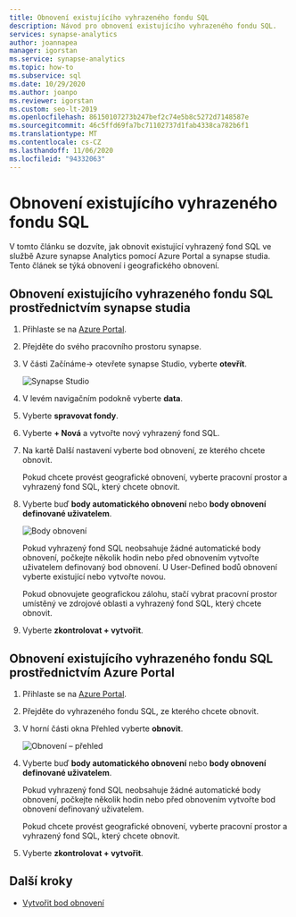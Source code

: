 ```yaml
---
title: Obnovení existujícího vyhrazeného fondu SQL
description: Návod pro obnovení existujícího vyhrazeného fondu SQL.
services: synapse-analytics
author: joannapea
manager: igorstan
ms.service: synapse-analytics
ms.topic: how-to
ms.subservice: sql
ms.date: 10/29/2020
ms.author: joanpo
ms.reviewer: igorstan
ms.custom: seo-lt-2019
ms.openlocfilehash: 86150107273b247bef2c74e5b8c5272d7148587e
ms.sourcegitcommit: 46c5ffd69fa7bc71102737d1fab4338ca782b6f1
ms.translationtype: MT
ms.contentlocale: cs-CZ
ms.lasthandoff: 11/06/2020
ms.locfileid: "94332063"
---
```

# <a name="restore-an-existing-dedicated-sql-pool"></a>Obnovení existujícího vyhrazeného fondu SQL

V tomto článku se dozvíte, jak obnovit existující vyhrazený fond SQL ve službě Azure synapse Analytics pomocí Azure Portal a synapse studia. Tento článek se týká obnovení i geografického obnovení. 

## <a name="restore-an-existing-dedicated-sql-pool-through-the-synapse-studio"></a>Obnovení existujícího vyhrazeného fondu SQL prostřednictvím synapse studia

1. Přihlaste se na [Azure Portal](https://portal.azure.com/).
2. Přejděte do svého pracovního prostoru synapse. 
3. V části Začínáme-> otevřete synapse Studio, vyberte **otevřít**.

    ![ Synapse Studio](../media/sql-pools/open-synapse-studio.png)
4. V levém navigačním podokně vyberte **data**.
5. Vyberte **spravovat fondy**. 
6. Vyberte **+ Nová** a vytvořte nový vyhrazený fond SQL. 
7. Na kartě Další nastavení vyberte bod obnovení, ze kterého chcete obnovit. 

    Pokud chcete provést geografické obnovení, vyberte pracovní prostor a vyhrazený fond SQL, který chcete obnovit. 

8. Vyberte buď **body automatického obnovení** nebo **body obnovení definované uživatelem**. 

    ![Body obnovení](../media/sql-pools/restore-point.PNG)

    Pokud vyhrazený fond SQL neobsahuje žádné automatické body obnovení, počkejte několik hodin nebo před obnovením vytvořte uživatelem definovaný bod obnovení. U User-Defined bodů obnovení vyberte existující nebo vytvořte novou.

    Pokud obnovujete geografickou zálohu, stačí vybrat pracovní prostor umístěný ve zdrojové oblasti a vyhrazený fond SQL, který chcete obnovit. 

9. Vyberte **zkontrolovat + vytvořit**.

## <a name="restore-an-existing-dedicated-sql-pool-through-the-azure-portal"></a>Obnovení existujícího vyhrazeného fondu SQL prostřednictvím Azure Portal

1. Přihlaste se na [Azure Portal](https://portal.azure.com/).
2. Přejděte do vyhrazeného fondu SQL, ze kterého chcete obnovit.
3. V horní části okna Přehled vyberte **obnovit**.

    ![ Obnovení – přehled](../media/sql-pools/restore-sqlpool-01.png)

4. Vyberte buď **body automatického obnovení** nebo **body obnovení definované uživatelem**. 

    Pokud vyhrazený fond SQL neobsahuje žádné automatické body obnovení, počkejte několik hodin nebo před obnovením vytvořte bod obnovení definovaný uživatelem. 

    Pokud chcete provést geografické obnovení, vyberte pracovní prostor a vyhrazený fond SQL, který chcete obnovit. 

5. Vyberte **zkontrolovat + vytvořit**.

## <a name="next-steps"></a>Další kroky

- [Vytvořit bod obnovení](sqlpool-create-restore-point.md)
